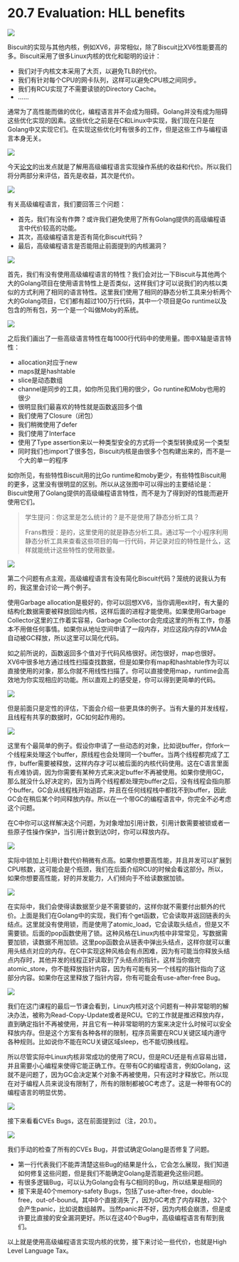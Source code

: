 # 20.7 Evaluation: HLL benefits

![](<../gitbook/assets/image (115).png>)

Biscuit的实现与其他内核，例如XV6，非常相似，除了Biscuit比XV6性能要高的多。Biscuit采用了很多Linux内核的优化和聪明的设计：

* 我们对于内核文本采用了大页，以避免TLB的代价。
* 我们有针对每个CPU的网卡队列，这样可以避免CPU核之间同步。
* 我们有RCU实现了不需要读锁的Directory Cache。
* ……

通常为了高性能而做的优化，编程语言并不会成为阻碍。Golang并没有成为阻碍这些优化实现的因素。这些优化之前是在C和Linux中实现，我们现在只是在Golang中又实现它们。在实现这些优化时有很多的工作，但是这些工作与编程语言本身无关。

![](<../gitbook/assets/image (7).png>)

今天[论文](https://pdos.csail.mit.edu/6.828/2020/readings/biscuit.pdf)的出发点就是了解用高级编程语言实现操作系统的收益和代价。所以我们将分两部分来评估，首先是收益，其次是代价。

![](<../gitbook/assets/image (109).png>)

有关高级编程语言，我们要回答三个问题：

* 首先，我们有没有作弊？或许我们避免使用了所有Golang提供的高级编程语言中代价较高的功能。
* 其次，高级编程语言是否有简化Biscuit代码？
* 最后，高级编程语言是否能阻止前面提到的内核漏洞？

![](<../gitbook/assets/image (105).png>)

首先，我们有没有使用高级编程语言的特性？我们会对比一下Biscuit与其他两个大的Golang项目在使用语言特性上是否类似，这样我们才可以说我们的内核以类似的方式利用了相同的语言特性。这里我们使用了相同的静态分析工具来分析两个大的Golang项目，它们都有超过100万行代码，其中一个项目是Go runtime以及包含的所有包，另一个是一个叫做Moby的系统。

![](<../gitbook/assets/image (46).png>)

之后我们画出了一些高级语言特性在每1000行代码中的使用量。图中X轴是语言特性：

* allocation对应于new
* maps就是hashtable
* slice是动态数组
* channel是同步的工具，如你所见我们用的很少，Go runtine和Moby也用的很少
* 很明显我们最喜欢的特性就是函数返回多个值
* 我们使用了Closure（闭包）
* 我们稍微使用了defer
* 我们使用了Interface
* 使用了Type assertion来以一种类型安全的方式将一个类型转换成另一个类型
* 同时我们也import了很多包，Biscuit内核是由很多个包构建出来的，而不是一个大的单一的程序

如你所见，有些特性Biscuit用的比Go runtime和moby更少，有些特性Biscuit用的更多，这里没有很明显的区别。所以从这张图中可以得出的主要结论是：Biscuit使用了Golang提供的高级编程语言特性，而不是为了得到好的性能而避开使用它们。

> 学生提问：你这里是怎么统计的？是不是使用了静态分析工具？
>
> Frans教授：是的，这里使用的就是静态分析工具。通过写一个小程序利用静态分析工具来查看这些项目的每一行代码，并记录对应的特性是什么，这样就能统计这些特性的使用数量。

![](<../gitbook/assets/image (22).png>)

第二个问题有点主观，高级编程语言有没有简化Biscuit代码？笼统的说我认为有的，我这里会讨论一两个例子。

使用Garbage allocation是极好的，你可以回想XV6，当你调用exit时，有大量的结构化数据需要被释放回给内核，这样后面的进程才能使用。如果使用Garbage Collector这里的工作着实容易，Garbage Collector会完成这里的所有工作，你基本不用做任何事情。如果你从地址空间申请了一段内存，对应这段内存的VMA会自动被GC释放，所以这里可以简化代码。

如之前所说的，函数返回多个值对于代码风格很好。闭包很好，map也很好。XV6中很多地方通过线性扫描查找数据，但是如果你有map和hashtable作为可以直接使用的对象，那么你就不用线性扫描了。你可以直接使用map，runtime会高效地为你实现相应的功能。所以直观上的感受是，你可以得到更简单的代码。

![](<../gitbook/assets/image (88).png>)

但是前面只是定性的评估，下面会介绍一些更具体的例子。当有大量的并发线程，且线程有共享的数据时，GC如何起作用的。

![](<../gitbook/assets/image (160).png>)

这里有个最简单的例子。假设你申请了一些动态的对象，比如说buffer，你fork一个线程来处理这个buffer，原线程也会处理同一个buffer。当两个线程都完成了工作，buffer需要被释放，这样内存才可以被后面的内核代码使用。这在C语言里面有点难协调，因为你需要有某种方式来决定buffer不再被使用。如果你使用GC，那么就没什么好决定的，因为当两个线程都处理完buffer之后，没有线程会指向那个buffer。GC会从线程栈开始追踪，并且在任何线程栈中都找不到buffer，因此GC会在稍后某个时间释放内存。所以在一个带GC的编程语言中，你完全不必考虑这个问题。

在C中你可以这样解决这个问题，为对象增加引用计数，引用计数需要被锁或者一些原子性操作保护，当引用计数到达0时，你可以释放内存。

![](<../gitbook/assets/image (18).png>)

实际中锁加上引用计数代价稍微有点高。如果你想要高性能，并且并发可以扩展到CPU核数，这可能会是个瓶颈，我们在后面介绍RCU的时候会看这部分。所以，如果你想要高性能，好的并发能力，人们倾向于不给读数据加锁。

![](<../gitbook/assets/image (122).png>)

在实际中，我们会使得读数据至少是不需要锁的，这样你就不需要付出额外的代价。上面是我们在Golang中的实现，我们有个get函数，它会读取并返回链表的头结点。这里就没有使用锁，而是使用了atomic\_load，它会读取头结点，但是又不需要锁。后面的pop函数使用了锁。这种风格在Linux内核中非常常见，写数据需要加锁，读数据不用加锁。这里pop函数会从链表中弹出头结点，这样你就可以重用头结点对应的内存。在C中实现这种风格会有点困难，因为有可能当你释放头结点内存时，其他并发的线程正好读取到了头结点的指针。这样当你做完atomic\_store，你不能释放指针内容，因为有可能有另一个线程的指针指向了这部分内容。如果你在这里释放了指针内容，你有可能会有use-after-free Bug。

![](<../gitbook/assets/image (92).png>)

我们在这门课程的最后一节课会看到，Linux内核对这个问题有一种非常聪明的解决办法，被称为Read-Copy-Update或者是RCU。它的工作就是推迟释放内存，直到确定指针不再被使用，并且它有一种非常聪明的方案来决定什么时候可以安全释放内存。但是这个方案有各种各样的限制，程序员需要在RCU关键区域内遵守各种规则。比如说你不能在RCU关键区域sleep，也不能切换线程。

所以尽管实际中Linux内核非常成功的使用了RCU，但是RCU还是有点容易出错，并且需要小心编程来使得它能正确工作。在带有GC的编程语言，例如Golang，这就不是问题了，因为GC会决定某个对象不再被使用，只有这时才释放它。所以现在对于编程人员来说没有限制了，所有的限制都被GC考虑了。这是一种带有GC的编程语言的明显优势。

![](<../gitbook/assets/image (158).png>)

接下来看看CVEs Bugs，这在前面提到过（注，20.1）。

![](<../gitbook/assets/image (69).png>)

我们手动的检查了所有的CVEs Bug，并尝试确定Golang是否修复了问题。

* 第一行代表我们不能弄清楚这些Bug的结果是什么，它会怎么展现，我们知道如何修复这些问题，但是我们不能确定Golang是否能避免这些问题。
* 有很多逻辑Bug，可以认为Golang会有与C相同的Bug，所以结果是相同的
* 接下来是40个memory-safety Bugs，包括了use-after-free，double-free，out-of-bound。其中8个直接消失了，因为GC考虑了内存释放，32个会产生panic，比如说数组越界。当然panic并不好，因为内核会崩溃，但是或许要比直接的安全漏洞更好。所以在这40个Bug中，高级编程语言有帮到我们。

以上就是使用高级编程语言实现内核的优势，接下来讨论一些代价，也就是High Level Language Tax。

